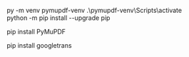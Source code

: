 py -m venv pymupdf-venv
.\pymupdf-venv\Scripts\activate <br>
python -m pip install --upgrade pip

pip install PyMuPDF

pip install googletrans
